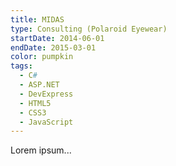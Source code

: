 ```yaml
---
title: MIDAS
type: Consulting (Polaroid Eyewear)
startDate: 2014-06-01
endDate: 2015-03-01
color: pumpkin
tags:
  - C#
  - ASP.NET
  - DevExpress
  - HTML5
  - CSS3
  - JavaScript
---
```

Lorem ipsum...
